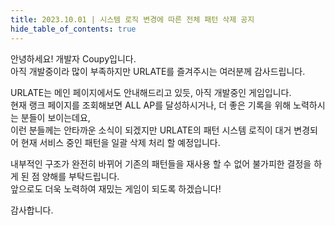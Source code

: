 ```yaml
---
title: 2023.10.01 | 시스템 로직 변경에 따른 전체 패턴 삭제 공지
hide_table_of_contents: true
---
```


<!--truncate-->

안녕하세요! 개발자 Coupy입니다.  
아직 개발중이라 많이 부족하지만 URLATE를 즐겨주시는 여러분께 감사드립니다.

URLATE는 메인 페이지에서도 안내해드리고 있듯, 아직 개발중인 게임입니다.  
현재 랭크 페이지를 조회해보면 ALL AP를 달성하시거나, 더 좋은 기록을 위해 노력하시는 분들이 보이는데요,  
이런 분들께는 안타까운 소식이 되겠지만 URLATE의 패턴 시스템 로직이 대거 변경되어 현재 서비스 중인 패턴을 일괄 삭제 처리 할 예정입니다.

내부적인 구조가 완전히 바뀌어 기존의 패턴들을 재사용 할 수 없어 불가피한 결정을 하게 된 점 양해를 부탁드립니다.  
앞으로도 더욱 노력하여 재밌는 게임이 되도록 하겠습니다!

감사합니다.
